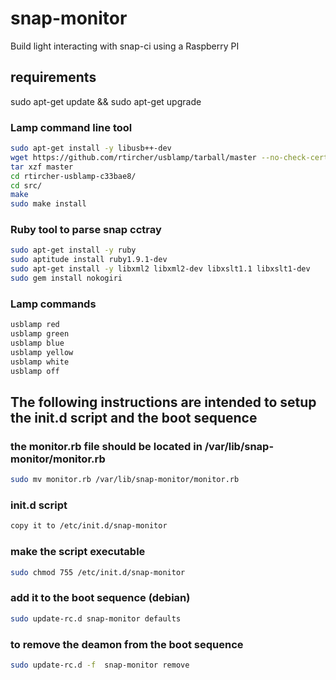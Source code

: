 # snap-monitor

Build light interacting with snap-ci using a Raspberry PI

## requirements

sudo apt-get update && sudo apt-get upgrade

### Lamp command line tool

```sh
sudo apt-get install -y libusb++-dev
wget https://github.com/rtircher/usblamp/tarball/master --no-check-certificate
tar xzf master
cd rtircher-usblamp-c33bae8/
cd src/
make
sudo make install
```

### Ruby tool to parse snap cctray

```sh
sudo apt-get install -y ruby
sudo aptitude install ruby1.9.1-dev
sudo apt-get install -y libxml2 libxml2-dev libxslt1.1 libxslt1-dev
sudo gem install nokogiri
```

### Lamp commands

```sh
usblamp red
usblamp green
usblamp blue
usblamp yellow
usblamp white
usblamp off
```


## The following instructions are intended to setup the init.d script and the boot sequence

### the monitor.rb file should be located in /var/lib/snap-monitor/monitor.rb

``` sh
sudo mv monitor.rb /var/lib/snap-monitor/monitor.rb 
```

### init.d script

``` sh
copy it to /etc/init.d/snap-monitor
```
### make the script executable

``` sh
sudo chmod 755 /etc/init.d/snap-monitor
```

### add it to the boot sequence (debian)

``` sh
sudo update-rc.d snap-monitor defaults
```

### to remove the deamon from the boot sequence

``` sh
sudo update-rc.d -f  snap-monitor remove
```
